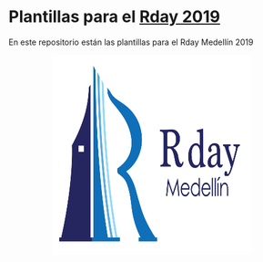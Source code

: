# Plantillas para el [Rday 2019](https://rdaymedellin.github.io)

En este repositorio están las plantillas para el Rday Medellín 2019

<center>
<img src="xxximagenes/logo.png" alt="poster" width="350" height="350">
</center>
